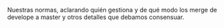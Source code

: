 Nuestras normas, aclarando quién gestiona y de qué modo los merge de develope a master y otros detalles que debamos consensuar.
